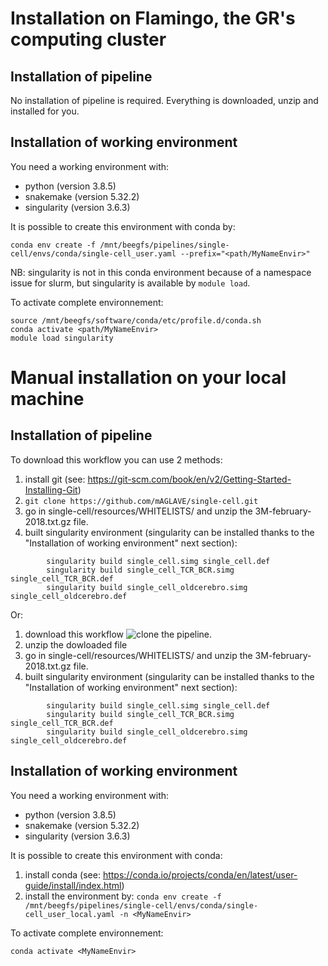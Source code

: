 # Installation on Flamingo, the GR's computing cluster

## Installation of pipeline
No installation of pipeline is required. Everything is downloaded, unzip and installed for you.

## Installation of working environment
You need a working environment with:
- python (version 3.8.5)
- snakemake (version 5.32.2)
- singularity (version 3.6.3)

It is possible to create this environment with conda by:
```
conda env create -f /mnt/beegfs/pipelines/single-cell/envs/conda/single-cell_user.yaml --prefix="<path/MyNameEnvir>"
```
NB: singularity is not in this conda environment because of a namespace issue for slurm, but singularity is available by `module load`.

To activate complete environnement:
```
source /mnt/beegfs/software/conda/etc/profile.d/conda.sh
conda activate <path/MyNameEnvir>
module load singularity
```
# Manual installation on your local machine

## Installation of pipeline
To download this workflow you can use 2 methods:
1. install git (see: https://git-scm.com/book/en/v2/Getting-Started-Installing-Git)
2. `git clone https://github.com/mAGLAVE/single-cell.git`
3. go in single-cell/resources/WHITELISTS/ and unzip the 3M-february-2018.txt.gz file.
4. built singularity environment (singularity can be installed thanks to the "Installation of working environment" next section):
```
        singularity build single_cell.simg single_cell.def
        singularity build single_cell_TCR_BCR.simg single_cell_TCR_BCR.def
        singularity build single_cell_oldcerebro.simg single_cell_oldcerebro.def
```

Or:
1. download this workflow
![clone the pipeline](https://github.com/mAGLAVE/single-cell/blob/master/images/clone_pipeline.png).
2. unzip the dowloaded file
3. go in single-cell/resources/WHITELISTS/ and unzip the 3M-february-2018.txt.gz file.
4. built singularity environment (singularity can be installed thanks to the "Installation of working environment" next section):
```
        singularity build single_cell.simg single_cell.def
        singularity build single_cell_TCR_BCR.simg single_cell_TCR_BCR.def
        singularity build single_cell_oldcerebro.simg single_cell_oldcerebro.def
```

## Installation of working environment
You need a working environment with:
- python (version 3.8.5)
- snakemake (version 5.32.2)
- singularity (version 3.6.3)

It is possible to create this environment with conda:
1. install conda (see: https://conda.io/projects/conda/en/latest/user-guide/install/index.html)
2. install the environment by: `conda env create -f /mnt/beegfs/pipelines/single-cell/envs/conda/single-cell_user_local.yaml -n <MyNameEnvir>`

To activate complete environnement:
```
conda activate <MyNameEnvir>
```